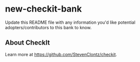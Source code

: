 # new-checkit-bank

Update this README file with any information you'd like potential
adopters/contributors to this bank to know.

## About CheckIt

Learn more at <https://github.com/StevenClontz/checkit>.
